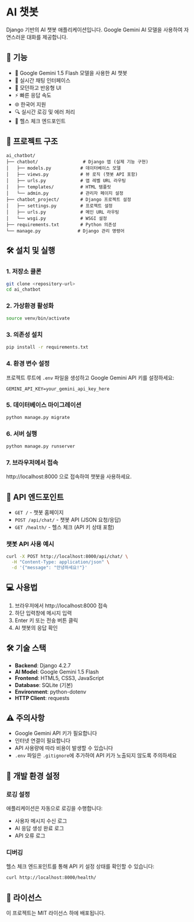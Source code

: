 # AI 챗봇

Django 기반의 AI 챗봇 애플리케이션입니다. Google Gemini AI 모델을 사용하여 자연스러운 대화를 제공합니다.

## 🚀 기능

- 🤖 Google Gemini 1.5 Flash 모델을 사용한 AI 챗봇
- 💬 실시간 채팅 인터페이스
- 🎨 모던하고 반응형 UI
- ⚡ 빠른 응답 속도
- 🌐 한국어 지원
- 🔍 실시간 로깅 및 에러 처리
- 🏥 헬스 체크 엔드포인트

## 📁 프로젝트 구조

```
ai_chatbot/
├── chatbot/                 # Django 앱 (실제 기능 구현)
│   ├── models.py           # 데이터베이스 모델
│   ├── views.py            # 뷰 로직 (챗봇 API 포함)
│   ├── urls.py             # 앱 레벨 URL 라우팅
│   ├── templates/          # HTML 템플릿
│   └── admin.py            # 관리자 페이지 설정
├── chatbot_project/        # Django 프로젝트 설정
│   ├── settings.py         # 프로젝트 설정
│   ├── urls.py             # 메인 URL 라우팅
│   └── wsgi.py             # WSGI 설정
├── requirements.txt        # Python 의존성
└── manage.py              # Django 관리 명령어
```

## 🛠️ 설치 및 실행

### 1. 저장소 클론
```bash
git clone <repository-url>
cd ai_chatbot
```

### 2. 가상환경 활성화
```bash
source venv/bin/activate
```

### 3. 의존성 설치
```bash
pip install -r requirements.txt
```

### 4. 환경 변수 설정
프로젝트 루트에 `.env` 파일을 생성하고 Google Gemini API 키를 설정하세요:
```env
GEMINI_API_KEY=your_gemini_api_key_here
```

### 5. 데이터베이스 마이그레이션
```bash
python manage.py migrate
```

### 6. 서버 실행
```bash
python manage.py runserver
```

### 7. 브라우저에서 접속
http://localhost:8000 으로 접속하여 챗봇을 사용하세요.

## 🔌 API 엔드포인트

- `GET /` - 챗봇 홈페이지
- `POST /api/chat/` - 챗봇 API (JSON 요청/응답)
- `GET /health/` - 헬스 체크 (API 키 상태 포함)

### 챗봇 API 사용 예시
```bash
curl -X POST http://localhost:8000/api/chat/ \
  -H "Content-Type: application/json" \
  -d '{"message": "안녕하세요!"}'
```

## 💻 사용법

1. 브라우저에서 http://localhost:8000 접속
2. 하단 입력창에 메시지 입력
3. Enter 키 또는 전송 버튼 클릭
4. AI 챗봇의 응답 확인

## 🛠️ 기술 스택

- **Backend**: Django 4.2.7
- **AI Model**: Google Gemini 1.5 Flash
- **Frontend**: HTML5, CSS3, JavaScript
- **Database**: SQLite (기본)
- **Environment**: python-dotenv
- **HTTP Client**: requests

## ⚠️ 주의사항

- Google Gemini API 키가 필요합니다
- 인터넷 연결이 필요합니다
- API 사용량에 따라 비용이 발생할 수 있습니다
- `.env` 파일은 `.gitignore`에 추가하여 API 키가 노출되지 않도록 주의하세요

## 🔧 개발 환경 설정

### 로깅 설정
애플리케이션은 자동으로 로깅을 수행합니다:
- 사용자 메시지 수신 로그
- AI 응답 생성 완료 로그
- API 오류 로그

### 디버깅
헬스 체크 엔드포인트를 통해 API 키 설정 상태를 확인할 수 있습니다:
```bash
curl http://localhost:8000/health/
```

## 📝 라이선스

이 프로젝트는 MIT 라이선스 하에 배포됩니다.
